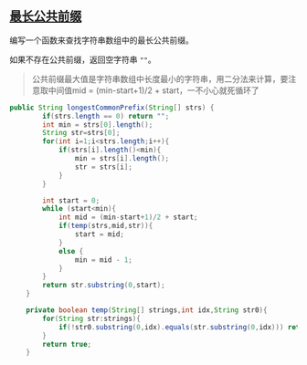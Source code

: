 ## [最长公共前缀](https://leetcode-cn.com/problems/longest-common-prefix/)

编写一个函数来查找字符串数组中的最长公共前缀。

如果不存在公共前缀，返回空字符串 `""`。



> 公共前缀最大值是字符串数组中长度最小的字符串，用二分法来计算，要注意取中间值mid = (min-start+1)/2 + start，一不小心就死循环了

```java
public String longestCommonPrefix(String[] strs) {
        if(strs.length == 0) return "";
        int min = strs[0].length();
        String str=strs[0];
        for(int i=1;i<strs.length;i++){
            if(strs[i].length()<min){
                min = strs[i].length();
                str = strs[i];
            }
        }

        int start = 0;
        while (start<min){
            int mid = (min-start+1)/2 + start;
            if(temp(strs,mid,str)){
                start = mid;
            }
            else {
                min = mid - 1;
            }
        }
        return str.substring(0,start);
    }

    private boolean temp(String[] strings,int idx,String str0){
        for(String str:strings){
            if(!str0.substring(0,idx).equals(str.substring(0,idx))) return false;
        }
        return true;
    }
```

